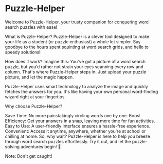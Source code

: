 # Puzzle-Helper

Welcome to Puzzle-Helper, your trusty companion for conquering word search puzzles with ease!

What is Puzzle-Helper?
Puzzle-Helper is a clever tool designed to make your life as a student (or puzzle enthusiast) a whole lot simpler. Say goodbye to the hours spent squinting at word search grids, and hello to speedy solutions!

How does it work?
Imagine this: You've got a picture of a word search puzzle, but you'd rather not strain your eyes scanning every row and column. That's where Puzzle-Helper steps in. Just upload your puzzle picture, and let the magic happen.

Puzzle-Helper uses smart technology to analyze the image and quickly fetches the answers for you. It's like having your own personal word-finding wizard right at your fingertips.

Why choose Puzzle-Helper?

Save Time: No more painstakingly circling words one by one.
Boost Efficiency: Get your answers in a snap, leaving more time for fun activities.
Easy to Use: A user-friendly interface ensures a hassle-free experience.
Convenient: Access it anytime, anywhere, whether you're at school or chilling at home.
So, why wait? Puzzle-Helper is here to help you breeze through word search puzzles effortlessly. Try it out, and let the puzzle-solving adventures begin! 🚀

Note: Don't get caught!
